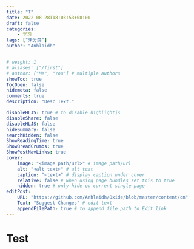 ```yaml
---
title: "T"
date: 2022-08-28T18:03:53+08:00
draft: false
categories: 
    - 学习
tags: ["未分类"]
author: "Anhlaidh"


# weight: 1
# aliases: ["/first"]
# author: ["Me", "You"] # multiple authors
showToc: true
TocOpen: false
hidemeta: false
comments: true
description: "Desc Text."

disableHLJS: true # to disable highlightjs
disableShare: false
disableHLJS: false
hideSummary: false
searchHidden: false
ShowReadingTime: true
ShowBreadCrumbs: true
ShowPostNavLinks: true
cover:
    image: "<image path/url>" # image path/url
    alt: "<alt text>" # alt text
    caption: "<text>" # display caption under cover
    relative: false # when using page bundles set this to true
    hidden: true # only hide on current single page
editPost:
    URL: "https://github.com/Anhlaidh/Oxide/blob/master/content/cn"
    Text: "Suggest Changes" # edit text
    appendFilePath: true # to append file path to Edit link
---
```


# Test